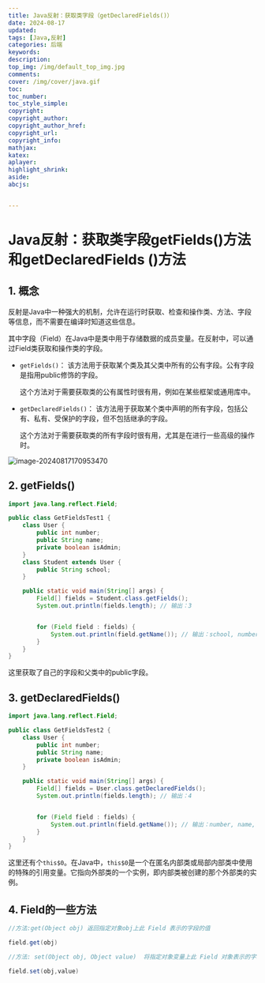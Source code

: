 ```yaml
---
title: Java反射：获取类字段（getDeclaredFields()）
date: 2024-08-17
updated:
tags: [Java,反射]
categories: 后端
keywords:
description:
top_img: /img/default_top_img.jpg
comments:
cover: /img/cover/java.gif
toc:
toc_number:
toc_style_simple:
copyright:
copyright_author:
copyright_author_href:
copyright_url:
copyright_info:
mathjax:
katex:
aplayer:
highlight_shrink:
aside:
abcjs:


---
```


# Java反射：获取类字段getFields()方法和getDeclaredFields ()方法

## 1. 概念

反射是Java中一种强大的机制，允许在运行时获取、检查和操作类、方法、字段等信息，而不需要在编译时知道这些信息。

其中字段（Field）在Java中是类中用于存储数据的成员变量。在反射中，可以通过Field类获取和操作类的字段。

- `getFields()`： 该方法用于获取某个类及其父类中所有的公有字段。公有字段是指用public修饰的字段。

  这个方法对于需要获取类的公有属性时很有用，例如在某些框架或通用库中。

- `getDeclaredFields()`： 该方法用于获取某个类中声明的所有字段，包括公有、私有、受保护的字段，但不包括继承的字段。

  这个方法对于需要获取类的所有字段时很有用，尤其是在进行一些高级的操作时。

![image-20240817170953470](C:\Users\11505\AppData\Roaming\Typora\typora-user-images\image-20240817170953470.png)



## 2. getFields()

```java
import java.lang.reflect.Field;

public class GetFieldsTest1 {
    class User {
        public int number;
        public String name;
        private boolean isAdmin;
    }
    class Student extends User {
        public String school;
    }

    public static void main(String[] args) {
        Field[] fields = Student.class.getFields();
        System.out.println(fields.length); // 输出：3


        for (Field field : fields) {
            System.out.println(field.getName()); // 输出：school, number, name, 
        }
    }
}
```

这里获取了自己的字段和父类中的public字段。

## 3. getDeclaredFields()

```java
import java.lang.reflect.Field;

public class GetFieldsTest2 {
    class User {
        public int number;
        public String name;
        private boolean isAdmin;
    }

    public static void main(String[] args) {
        Field[] fields = User.class.getDeclaredFields();
        System.out.println(fields.length); // 输出：4


        for (Field field : fields) {
            System.out.println(field.getName()); // 输出：number, name, isAdmin, this$0
        }
    }
}
```

这里还有个`this$0`。在Java中，`this$0`是一个在匿名内部类或局部内部类中使用的特殊的引用变量。它指向外部类的一个实例，即内部类被创建的那个外部类的实例。

## 4. Field的一些方法

```java
//方法:get(Object obj) 返回指定对象obj上此 Field 表示的字段的值

field.get(obj)

//方法: set(Object obj, Object value)  将指定对象变量上此 Field 对象表示的字段设置为指定的新值

field.set(obj,value)
```

